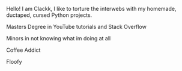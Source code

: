 Hello! I am Clackk, I like to torture the interwebs with my
homemade, ductaped, cursed Python projects.

Masters Degree in YouTube tutorials and Stack Overflow

Minors in not knowing what im doing at all

Coffee Addict

Floofy
<!---
Clackk/Clackk is a ✨ special ✨ repository because its `README.md` (this file) appears on your GitHub profile.
You can click the Preview link to take a look at your changes.
--->
